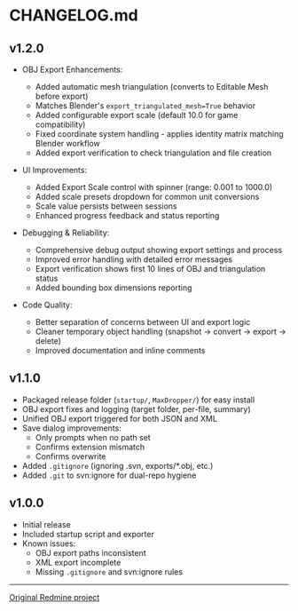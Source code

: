 # CHANGELOG.md

## v1.2.0

* OBJ Export Enhancements:
  * Added automatic mesh triangulation (converts to Editable Mesh before export)
  * Matches Blender's `export_triangulated_mesh=True` behavior
  * Added configurable export scale (default 10.0 for game compatibility)
  * Fixed coordinate system handling - applies identity matrix matching Blender workflow
  * Added export verification to check triangulation and file creation

* UI Improvements:
  * Added Export Scale control with spinner (range: 0.001 to 1000.0)
  * Added scale presets dropdown for common unit conversions
  * Scale value persists between sessions
  * Enhanced progress feedback and status reporting

* Debugging & Reliability:
  * Comprehensive debug output showing export settings and process
  * Improved error handling with detailed error messages
  * Export verification shows first 10 lines of OBJ and triangulation status
  * Added bounding box dimensions reporting

* Code Quality:
  * Better separation of concerns between UI and export logic
  * Cleaner temporary object handling (snapshot → convert → export → delete)
  * Improved documentation and inline comments

## v1.1.0

* Packaged release folder (`startup/`, `MaxDropper/`) for easy install
* OBJ export fixes and logging (target folder, per-file, summary)
* Unified OBJ export triggered for both JSON and XML
* Save dialog improvements:
  * Only prompts when no path set
  * Confirms extension mismatch
  * Confirms overwrite
* Added `.gitignore` (ignoring .svn, exports/\*.obj, etc.)
* Added `.git` to svn\:ignore for dual-repo hygiene

## v1.0.0

* Initial release
* Included startup script and exporter
* Known issues:
  * OBJ export paths inconsistent
  * XML export incomplete
  * Missing `.gitignore` and svn\:ignore rules

---

[Original Redmine project](https://code.mstsage.com/projects/maxdropper)